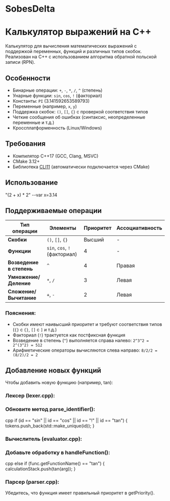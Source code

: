 # SobesDelta
# Калькулятор выражений на C++

Калькулятор для вычисления математических выражений с поддержкой переменных, функций и различных типов скобок.  
Реализован на C++ с использованием алгоритма обратной польской записи (RPN).

## Особенности

- Бинарные операции: `+`, `-`, `*`, `/`, `^` (степень)
- Унарные функции: `sin`, `cos`, `!` (факториал)
- Константы: `PI` (3.141592653589793)
- Переменные (например, `x`, `y`)
- Поддержка скобок: `()`, `[]`, `{}` с проверкой соответствия типов
- Четкие сообщения об ошибках (синтаксис, неопределенные переменные и т.д.)
- Кроссплатформенность (Linux/Windows)

## Требования

- Компилятор C++17 (GCC, Clang, MSVC)
- CMake 3.12+
- Библиотека [CLI11](https://github.com/CLIUtils/CLI11) (автоматически подключается через CMake)

## Использование
"(2 + x) * 2" --var x=3.14

## Поддерживаемые операции

| Тип операции         | Элементы                          | Приоритет | Ассоциативность  |
|----------------------|-----------------------------------|-----------|------------------|
| **Скобки**           | `()`, `[]`, `{}`                  | Высший    | -                |
| **Функции**          | `sin`, `cos`, `!` (факториал)     | 4         | -                |
| **Возведение в степень** | `^`                          | 4         | Правая           |
| **Умножение/Деление**| `*`, `/`                         | 3         | Левая            |
| **Сложение/Вычитание**| `+`, `-`                        | 2         | Левая            |

### Пояснения:
- Скобки имеют наивысший приоритет и требуют соответствия типов (`{}` с `{}`, `[]` с `]` и т.д.)
- Факториал (`!`) трактуется как постфиксная функция
- Возведение в степень (`^`) выполняется справа налево: `2^3^2 = 2^(3^2) = 512`
- Арифметические операторы вычисляются слева направо: `8/2/2 = (8/2)/2 = 2`

## Добавление новых функций
Чтобы добавить новую функцию (например, tan):

### Лексер (lexer.cpp):
### Обновите метод parse_identifier():
cpp
if (id == "sin" || id == "cos" || id == "!" || id == "tan") {
    tokens.push_back(std::make_unique<FunctionToken>(id));
}

### Вычислитель (evaluator.cpp):
### Добавьте обработку в handleFunction():
cpp
else if (func.getFunctionName() == "tan") {
    calculationStack.push(tan(arg));
}

### Парсер (parser.cpp):
Убедитесь, что функция имеет правильный приоритет в getPriority().
